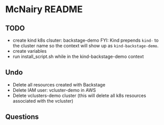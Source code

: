 # McNairy README

## TODO
- create kind k8s clsuter: backstage-demo
    FYI: Kind prepends `kind-` to the cluster name so the context will show up as `kind-backstage-demo`.
- create variables
- run install_script.sh while in the kind-backstage-demo context

## Undo

- Delete all resources created with Backstage
- Delete IAM user: vcluster-demo in AWS
- Delete vclusters-demo cluster (this will delete all k8s resources associated with the vcluster)

## Questions
